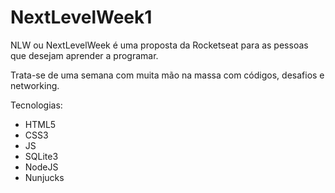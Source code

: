 # NextLevelWeek1

NLW ou NextLevelWeek é uma proposta da Rocketseat para as pessoas que desejam aprender a programar.

Trata-se de uma semana com muita mão na massa com códigos, desafios e networking.

Tecnologias:
- HTML5
- CSS3
- JS
- SQLite3
- NodeJS
- Nunjucks
